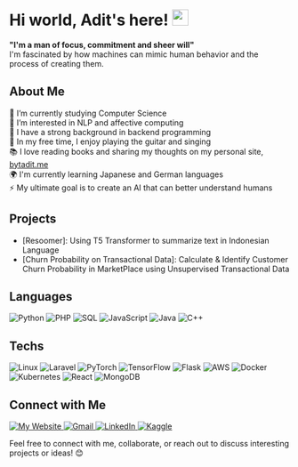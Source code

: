 # Hi world, Adit's here! <img src="https://github.com/TheDudeThatCode/TheDudeThatCode/blob/master/Assets/Hi.gif" width="29px">

<b> "I'm a man of focus, commitment and sheer will"</b><br> I'm fascinated by how machines can mimic human behavior and the process of creating them.

## About Me

🔭 I’m currently studying Computer Science <br>
🌱 I’m interested in NLP and affective computing <br>
💼 I have a strong background in backend programming <br>
🎸 In my free time, I enjoy playing the guitar and singing <br>
📚 I love reading books and sharing my thoughts on my personal site, [bytadit.me](https://bytadit.me) <br>
🌍 I'm currently learning Japanese and German languages <br> 
⚡ My ultimate goal is to create an AI that can better understand humans <br>
  
## Projects

- [Resoomer]: Using T5 Transformer to summarize text in Indonesian Language
- [Churn Probability on Transactional Data]: Calculate & Identify Customer Churn Probability in MarketPlace using Unsupervised Transactional Data

## Languages
![Python](https://img.shields.io/badge/-Python-000?&logo=Python)
![PHP](https://img.shields.io/badge/-PHP-000?&logo=PHP)
![SQL](https://img.shields.io/badge/-SQL-000?&logo=MySQL)
![JavaScript](https://img.shields.io/badge/-JavaScript-000?&logo=JavaScript)
![Java](https://img.shields.io/badge/-Java-000?&logo=openjdk&logoColor=white)
![C++](https://img.shields.io/badge/-C++-000?&logo=c%2b%2b&logoColor=00599C)



## Techs
![Linux](https://img.shields.io/badge/-Linux-000?&logo=Linux)
![Laravel](https://img.shields.io/badge/-Laravel-000?&logo=Laravel)
![PyTorch](https://img.shields.io/badge/-PyTorch-000?&logo=PyTorch)
![TensorFlow](https://img.shields.io/badge/-TensorFlow-000?&logo=TensorFlow)
![Flask](https://img.shields.io/badge/-Flask-000?&logo=Flask)
![AWS](https://img.shields.io/badge/-AWS-000?&logo=Amazon-AWS&logoColor=F90)
![Docker](https://img.shields.io/badge/-Docker-000?&logo=Docker)
![Kubernetes](https://img.shields.io/badge/-Kubernetes-000?&logo=Kubernetes)
![React](https://img.shields.io/badge/-React-000?&logo=React)
![MongoDB](https://img.shields.io/badge/-MongoDB-000?&logo=MongoDB)

<!-- ## GitHub Stats -->

<!-- ![Adit's GitHub stats](https://github-readme-stats.vercel.app/api?username=your-username&show_icons=true&theme=radical) -->

## Connect with Me
<p>
  <a href="https://bytadit.me" target="_blank">
    <img alt="My Website" src="https://img.shields.io/badge/Website-000000?style=for-the-badge&logo=About.me&logoColor=white" />
  </a> 
  <a href="mailto:adityabagusp345@gmail.com" target="_blank">
    <img alt="Gmail" src="https://img.shields.io/badge/Gmail-D14836?style=for-the-badge&logo=gmail&logoColor=white" />
  </a>
  <a href="https://www.linkedin.com/in/aditya-bagus-pratama" target="_blank">
    <img alt="LinkedIn" src="https://img.shields.io/badge/LinkedIn-0077B5?style=for-the-badge&logo=linkedin&logoColor=white" />
  </a>
  <a href="https://kaggle.com/bytadit" target="_blank">
    <img alt="Kaggle" src="https://img.shields.io/badge/Kaggle-20BEFF?style=for-the-badge&logo=Kaggle&logoColor=white" />
  </a>
</p>
<!-- - GitHub: [bytadit](https://github.com/bytadit)
- Personal Site: [bytadit.me](https://bytadit.me)
- LinkedIn: [aditya-bagus-pratama](https://www.linkedin.com/in/aditya-bagus-pratama/) -->

Feel free to connect with me, collaborate, or reach out to discuss interesting projects or ideas! 😊

